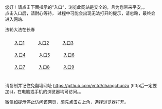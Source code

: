 您好！请点击下面指示的“入口”，浏览此网站是安全的，且为您带来平安。。 <br/>
点击入口后，请耐心等待， 过程中可能会出现无法打开的提示，请忽略，最终会进入网站. </br>

法轮大法在长春<br/>
<div style="padding:10px"><a style="margin:20px" target="_blank" href="https://d3vz1qrpqpj79j.cloudfront.net/2Qpsp?igehfmxq" id="ccLink1" rel="nofollow">入口1</a> <a target="_blank" style="margin:20px" href="https://d3c97dthwryc2u.cloudfront.net/2Qpsp?hdklu" id="ccLink2" rel="nofollow">入口2</a> <a style="margin:20px" target="_blank" href="https://d1370lnh0j7dyv.cloudfront.net/2Qpsp?lckrdh" id="ccLink3" rel="nofollow">入口3</a></div>

<div style="padding:10px" ><a style="margin:20px" target="_blank" href="https://d3vz1qrpqpj79j.cloudfront.net/2Qpsp?igehfmxq" id="ccLink4" rel="nofollow">入口4</a> <a style="margin:20px" href="https://d3c97dthwryc2u.cloudfront.net/2Qpsp?hdklu" target="_blank" id="ccLink5" rel="nofollow">入口5</a> <a style="margin:20px" href="https://d1370lnh0j7dyv.cloudfront.net/2Qpsp?lckrdh" target="_blank" id="ccLink6" rel="nofollow">入口6</a></div>

<div style="padding:10px"><a style="margin:20px" target="_blank" href="https://d3vz1qrpqpj79j.cloudfront.net/2Qpsp?igehfmxq" id="ccLink7" rel="nofollow">入口7</a> <a style="margin:20px" href="https://d3c97dthwryc2u.cloudfront.net/2Qpsp?hdklu" target="_blank" id="ccLink8" rel="nofollow">入口8</a> <a style="margin:20px" target="_blank" href="https://d1370lnh0j7dyv.cloudfront.net/2Qpsp?lckrdh" id="ccLink9" rel="nofollow">入口9</a></div>

<br/>



请复制并记住免翻墙网址 https://github.com/yntd/changchunzx (http后一定要加s)，在电脑或手机的浏览器均可访问。。<br/>

微信如提示停止访问该网页，须先点击右上角，选择浏览器打开。
